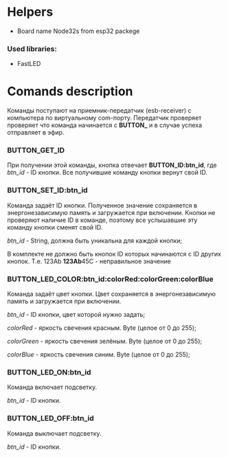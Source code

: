 # Helpers

- Board name Node32s from esp32 packege 

### Used libraries:
- FastLED

# Comands description
Команды поступают на приемник-передатчик (esb-receiver) с компьютера по виртуальному com-порту. 
Передатчик проверяет проверяет что команда начинается с **BUTTON_** и в случае успеха отправляет в эфир.


### BUTTON_GET_ID
При получении этой команды, кнопка отвечает **BUTTON_ID:btn_id**, где *btn_id* - ID кнопки.
Все получившие команду кнопки вернут свой ID.



### BUTTON_SET_ID:btn_id
Команда задаёт ID кнопки. Полученное значение сохраняется в энергонезависимую память и загружается при включении. 
Кнопки не проверяют наличие ID в команде, поэтому все услышавшие эту команду кнопки сменят свой ID.

*btn_id* - String, должна быть уникальна для каждой кнопки;

В комплекте не должно быть кнопок ID которых начинаются с ID других кнопок. Т.е.
123Ab
**123Ab**45C - неправильное значение




### BUTTON_LED_COLOR:btn_id:colorRed:colorGreen:colorBlue
Команда задаёт цвет кнопки. Цвет сохраняется в энергонезависимую память и загружается при включении.

*btn_id* - ID кнопки, цвет которой нужно задать;

*colorRed* - яркость свечения красным. Byte (целое от 0 до 255);

*colorGreen* - яркость свечения зелёным. Byte (целое от 0 до 255);

*colorBlue* - яркость свечения синим. Byte (целое от 0 до 255);


### BUTTON_LED_ON:btn_id
Команда включает подсветку.

*btn_id* - ID кнопки.

### BUTTON_LED_OFF:btn_id
Команда выключает подсветку.

*btn_id* - ID кнопки.


